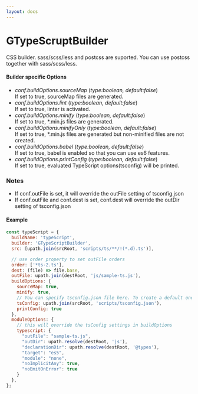 ```yaml
---
layout: docs
---
```


# GTypeScruptBuilder
CSS builder. sass/scss/less and postcss are suported. You can use postcss together with sass/scss/less.

#### Builder specific Options
  - *conf.buildOptions.sourceMap* (<i>type:boolean, default:false</i>)<br>
    If set to true, sourceMap files are generated.
  - *conf.buildOptions.lint* (<i>type:boolean, default:false</i>)<br>
    If set to true, linter is activated.
  - *conf.buildOptions.minify* (<i>type:boolean, default:false</i>)<br>
    If set to true, *.min.js files are generated.
  - *conf.buildOptions.minifyOnly* (<i>type:boolean, default:false</i>)<br>
    If set to true, *.min.js files are generated but non-minified files are not created.
  - *conf.buildOptions.babel* (<i>type:boolean, default:false</i>)<br>
    If set to true, babel is enabled so that you can use es6 features.
  - *conf.buildOptions.printConfig* (<i>type:boolean, default:false</i>)<br>
    If set to true, evaluated TypeScript options(tsconfig) will be printed.

### Notes
  - If conf.outFile is set, it will override the outFile setting of tsconfig.json
  - If conf.outFile and conf.dest is set, conf.dest will override the outDir setting of tsconfig.json

#### Example
```javascript
const typeScript = {
  buildName: 'typeScript',
  builder: 'GTypeScriptBuilder',
  src: [upath.join(srcRoot, 'scripts/ts/**/!(*.d).ts')],

  // use order property to set outFile orders
  order: ['*ts-2.ts'],
  dest: (file) => file.base,
  outFile: upath.join(destRoot, 'js/sample-ts.js'),
  buildOptions: {
    sourceMap: true,
    minify: true,
    // You can specify tsconfig.json file here. To create a default one, run 'tsc -init'
    tsConfig: upath.join(srcRoot, 'scripts/tsconfig.json'),
    printConfig: true
  },
  moduleOptions: {
    // this will override the tsConfig settings in buildOptions
    typescript: {
      "outFile": "sample-ts.js",
      "outDir": upath.resolve(destRoot, 'js'),
      "declarationDir": upath.resolve(destRoot, '@types'),
      "target": "es5",
      "module": "none",
      "noImplicitAny": true,
      "noEmitOnError": true
    }
  },
};
```
